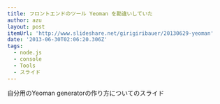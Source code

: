 ```yaml
---
title: フロントエンドのツール Yeoman を勘違いしていた
author: azu
layout: post
itemUrl: 'http://www.slideshare.net/girigiribauer/20130629-yeoman'
date: '2013-06-30T02:06:20.306Z'
tags:
  - node.js
  - console
  - Tools
  - スライド
---
```

自分用のYeoman generatorの作り方についてのスライド

